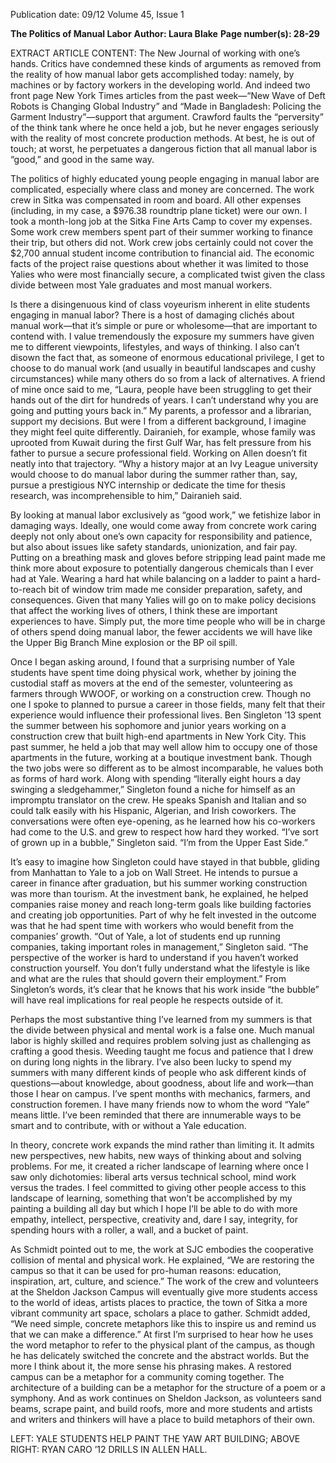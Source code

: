 Publication date: 09/12
Volume 45, Issue 1

**The Politics of Manual Labor**
**Author: Laura Blake**
**Page number(s): 28-29**

EXTRACT ARTICLE CONTENT:
The New Journal of working with one’s hands. Critics have condemned these kinds of arguments as removed from the reality of how manual labor gets accomplished today: namely, by machines or by factory workers in the developing world. And indeed two front page New York Times articles from the past week—“New Wave of Deft Robots is Changing Global Industry” and “Made in Bangladesh: Policing the Garment Industry”—support that argument. Crawford faults the “perversity” of the think tank where he once held a job, but he never engages seriously with the reality of most concrete production methods. At best, he is out of touch; at worst, he perpetuates a dangerous fiction that all manual labor is “good,” and good in the same way.


The politics of highly educated young people engaging in manual labor are complicated, especially where class and money are concerned. The work crew in Sitka was compensated in room and board. All other expenses (including, in my case, a $976.38 roundtrip plane ticket) were our own. I took a month-long job at the Sitka Fine Arts Camp to cover my expenses. Some work crew members spent part of their summer working to finance their trip, but others did not. Work crew jobs certainly could not cover the $2,700 annual student income contribution to financial aid. The economic facts of the project raise questions about whether it was limited to those Yalies who were most financially secure, a complicated twist given the class divide between most Yale graduates and most manual workers.


Is there a disingenuous kind of class voyeurism inherent in elite students engaging in manual labor? There is a host of damaging clichés about manual work—that it’s simple or pure or wholesome—that are important to contend with. I value tremendously the exposure my summers have given me to different viewpoints, lifestyles, and ways of thinking. I also can’t disown the fact that, as someone of enormous educational privilege, I get to choose to do manual work (and usually in beautiful landscapes and cushy circumstances) while many others do so from a lack of alternatives. A friend of mine once said to me, “Laura, people have been struggling to get their hands out of the dirt for hundreds of years. I can’t understand why you are going and putting yours back in.” My parents, a professor and a librarian, support my decisions. But were I from a different background, I imagine they might feel quite differently. Dairanieh, for example, whose family was uprooted from Kuwait during the first Gulf War, has felt pressure from his father to pursue a secure professional field. Working on Allen doesn’t fit neatly into that trajectory. “Why a history major at an Ivy League university would choose to do manual labor during the summer rather than, say, pursue a prestigious NYC internship or dedicate the time for thesis research, was incomprehensible to him,” Dairanieh said.


By looking at manual labor exclusively as “good work,” we fetishize labor in damaging ways. Ideally, one would come away from concrete work caring deeply not only about one’s own capacity for responsibility and patience, but also about issues like safety standards, unionization, and fair pay. Putting on a breathing mask and gloves before stripping lead paint made me think more about exposure to potentially dangerous chemicals than I ever had at Yale. Wearing a hard hat while balancing on a ladder to paint a hard-to-reach bit of window trim made me consider preparation, safety, and consequences. Given that many Yalies will go on to make policy decisions that affect the working lives of others, I think these are important experiences to have. Simply put, the more time people who will be in charge of others spend doing manual labor, the fewer accidents we will have like the Upper Big Branch Mine explosion or the BP oil spill. 


Once I began asking around, I found that a surprising number of Yale students have spent time doing physical work, whether by joining the custodial staff as movers at the end of the semester, volunteering as farmers through WWOOF, or working on a construction crew. Though no one I spoke to planned to pursue a career in those fields, many felt that their experience would influence their professional lives. Ben Singleton ’13 spent the summer between his sophomore and junior years working on a construction crew that built high-end apartments in New York City. This past summer, he held a job that may well allow him to occupy one of those apartments in the future, working at a boutique investment bank. Though the two jobs were so different as to be almost incomparable, he values both as forms of hard work. Along with spending “literally eight hours a day swinging a sledgehammer,” Singleton found a niche for himself as an impromptu translator on the crew. He speaks Spanish and Italian and so could talk easily with his Hispanic, Algerian, and Irish coworkers. The conversations were often eye-opening, as he learned how his co-workers had come to the U.S. and grew to respect how hard they worked. “I’ve sort of grown up in a bubble,” Singleton said. “I’m from the Upper East Side.”


It’s easy to imagine how Singleton could have stayed in that bubble, gliding from Manhattan to Yale to a job on Wall Street. He intends to pursue a career in finance after graduation, but his summer working construction was more than tourism. At the investment bank, he explained, he helped companies raise money and reach long-term goals like building factories and creating job opportunities. Part of why he felt invested in the outcome was that he had spent time with workers who would benefit from the companies’ growth. “Out of Yale, a lot of students end up running companies, taking important roles in management,” Singleton said. “The perspective of the worker is hard to understand if you haven’t worked construction yourself. You don’t fully understand what the lifestyle is like and what are the rules that should govern their employment.” From Singleton’s words, it’s clear that he knows that his work inside “the bubble” will have real implications for real people he respects outside of it.


Perhaps the most substantive thing I’ve learned from my summers is that the divide between physical and mental work is a false one. Much manual labor is highly skilled and requires problem solving just as challenging as crafting a good thesis. Weeding taught me focus and patience that I drew on during long nights in the library. I’ve also been lucky to spend my summers with many different kinds of people who ask different kinds of questions—about knowledge, about goodness, about life and work—than those I hear on campus. I’ve spent months with mechanics, farmers, and construction foremen. I have many friends now to whom the word “Yale” means little. I’ve been reminded that there are innumerable ways to be smart and to contribute, with or without a Yale education.


In theory, concrete work expands the mind rather than limiting it. It admits new perspectives, new habits, new ways of thinking about and solving problems. For me, it created a richer landscape of learning where once I saw only dichotomies: liberal arts versus technical school, mind work versus the trades. I feel committed to giving other people access to this landscape of learning, something that won’t be accomplished by my painting a building all day but which I hope I’ll be able to do with more empathy, intellect, perspective, creativity and, dare I say, integrity, for spending hours with a roller, a wall, and a bucket of paint.


As Schmidt pointed out to me, the work at SJC embodies the cooperative collision of mental and physical work. He explained, “We are restoring the campus so that it can be used for pro-human reasons: education, inspiration, art, culture, and science.” The work of the crew and volunteers at the Sheldon Jackson Campus will eventually give more students access to the world of ideas, artists places to practice, the town of Sitka a more vibrant community art space, scholars a place to gather. Schmidt added, “We need simple, concrete metaphors like this to inspire us and remind us that we can make a difference.” At first I’m surprised to hear how he uses the word metaphor to refer to the physical plant of the campus, as though he has delicately switched the concrete and the abstract worlds. But the more I think about it, the more sense his phrasing makes. A restored campus can be a metaphor for a community coming together. The architecture of a building can be a metaphor for the structure of a poem or a symphony. And as work continues on Sheldon Jackson, as volunteers sand beams, scrape paint, and build roofs, more and more students and artists and writers and thinkers will have a place to build metaphors of their own.


LEFT: YALE STUDENTS HELP PAINT THE YAW ART BUILDING; ABOVE RIGHT: RYAN CARO ’12 DRILLS IN ALLEN HALL.
